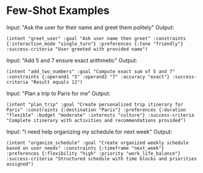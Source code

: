 # Few-Shot Examples

Input: "Ask the user for their name and greet them politely"
Output:
```
(intent "greet_user" :goal "Ask user name then greet" :constraints {:interaction_mode "single_turn"} :preferences {:tone "friendly"} :success-criteria "User greeted with provided name")
```

Input: "Add 5 and 7 ensure exact arithmetic"
Output:
```
(intent "add_two_numbers" :goal "Compute exact sum of 5 and 7" :constraints {:operand1 "5" :operand2 "7" :accuracy "exact"} :success-criteria "Result equals 12")
```

Input: "Plan a trip to Paris for me"
Output:
```
(intent "plan_trip" :goal "Create personalized trip itinerary for Paris" :constraints {:destination "Paris"} :preferences {:duration "flexible" :budget "moderate" :interests "culture"} :success-criteria "Complete itinerary with activities and recommendations provided")
```

Input: "I need help organizing my schedule for next week"
Output:
```
(intent "organize_schedule" :goal "Create organized weekly schedule based on user needs" :constraints {:timeframe "next_week"} :preferences {:flexibility "high" :priority "work_life_balance"} :success-criteria "Structured schedule with time blocks and priorities assigned")
```
